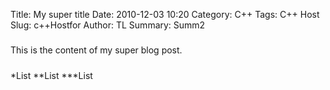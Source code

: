 Title: My super title
Date: 2010-12-03 10:20
Category: C++
Tags: C++ Host
Slug: c++Hostfor
Author: TL
Summary: Summ2


#####
This is the content of my super blog post.
#####

*List
**List
***List
